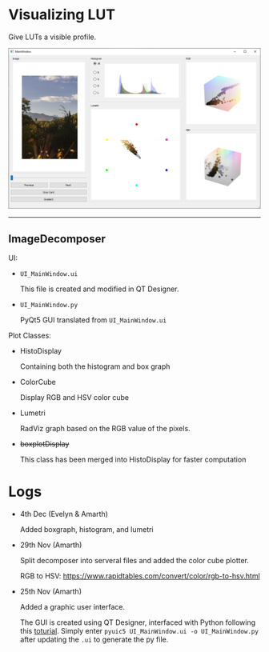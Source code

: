 # Visualizing LUT

Give LUTs a visible profile. 

<p align="center">
	<img src="https://github.com/Amarthgul/VisualizingLUT/blob/main/ImageDecomposer/Images/Resources/ZKt2MU7.png">
</p>

------------------------------------------

## ImageDecomposer

UI: 

* `UI_MainWindow.ui`

  This file is created and modified in QT Designer. 

* `UI_MainWindow.py`

  PyQt5 GUI translated from `UI_MainWindow.ui`

Plot Classes: 

* HistoDisplay

  Containing both the histogram and box graph 

* ColorCube

  Display RGB and HSV color cube 

* Lumetri

  RadViz graph based on the RGB value of the pixels. 

* ~~boxplotDisplay~~

  This class has been merged into HistoDisplay for faster computation 


# Logs 

* 4th Dec (Evelyn & Amarth)

  Added boxgraph, histogram, and lumetri

* 29th Nov (Amarth)
  
  Split decomposer into serveral files and added the color cube plotter.

  RGB to HSV: https://www.rapidtables.com/convert/color/rgb-to-hsv.html 

* 25th Nov (Amarth)

  Added a graphic user interface. 

  The GUI is created using QT Designer, interfaced with Python following 
  this [toturial](https://www.pythonguis.com/tutorials/first-steps-qt-creator/). 
  Simply enter `pyuic5 UI_MainWindow.ui -o UI_MainWindow.py` after updating the `.ui`
  to generate the py file. 
